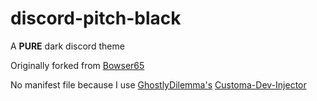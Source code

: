 # discord-pitch-black
A **PURE** dark discord theme

Originally forked from [Bowser65](https://gist.github.com/Bowser65/014191ffa4574c383958a3e6be3591b3)

No manifest file because I use [GhostlyDilemma's](https://gitlab.com/GhostlyDilemma) [Customa-Dev-Injector](https://gitlab.com/Customa/customa-dev-injector)
